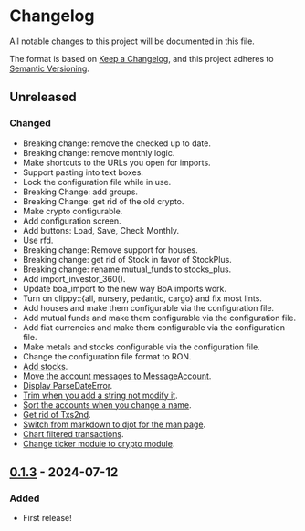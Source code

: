 # Changelog

All notable changes to this project will be documented in this file.

The format is based on [Keep a Changelog](https://keepachangelog.com/en/1.0.0/),
and this project adheres to [Semantic Versioning](https://semver.org/spec/v2.0.0.html).

## Unreleased

### Changed

- Breaking change: remove the checked up to date.
- Breaking change: remove monthly logic.
- Make shortcuts to the URLs you open for imports.
- Support pasting into text boxes.
- Lock the configuration file while in use.
- Breaking Change: add groups.
- Breaking Change: get rid of the old crypto.
- Make crypto configurable.
- Add configuration screen.
- Add buttons: Load, Save, Check Monthly.
- Use rfd.
- Breaking change: Remove support for houses.
- Breaking change: get rid of Stock in favor of StockPlus.
- Breaking change: rename mutual_funds to stocks_plus.
- Add import_investor_360().
- Update boa_import to the new way BoA imports work.
- Turn on clippy::{all, nursery, pedantic, cargo} and fix most lints.
- Add houses and make them configurable via the configuration file.
- Add mutual funds and make them configurable via the configuration file.
- Add fiat currencies and make them configurable via the configuration file.
- Make metals and stocks configurable via the configuration file.
- Change the configuration file format to RON.
- [Add stocks](https://github.com/dcampbell24/financial-accounts/commit/e54732e3819d0ca843567259dabb04b194a7f1bc).
- [Move the account messages to MessageAccount](https://github.com/dcampbell24/financial-accounts/commit/56f6705caaea2fa07bb0331116c47adaa69880f4).
- [Display ParseDateError](https://github.com/dcampbell24/financial-accounts/commit/3627d92a30ea5ac1d86298b04e254e61513f4d4d).
- [Trim when you add a string not modify it](https://github.com/dcampbell24/financial-accounts/commit/cbc5b5ba4bfad7f497b097c17bed567936f08d91).
- [Sort the accounts when you change a name](https://github.com/dcampbell24/financial-accounts/commit/351a52a8111137d8a2c99749b451a78cb91a7611).
- [Get rid of Txs2nd](https://github.com/dcampbell24/financial-accounts/commit/ae7a0bfe86fec03acc177f2912afe9c872359b8c).
- [Switch from markdown to djot for the man page](https://github.com/dcampbell24/financial-accounts/commit/66929e72e6c5bd0bbc0c2f447295fb02e5bf4a3b).
- [Chart filtered transactions](https://github.com/dcampbell24/financial-accounts/commit/dad92faaa4b339aa0be7bf202d34d9768911fb06).
- [Change ticker module to crypto module](https://github.com/dcampbell24/financial-accounts/commit/b555d6a38dfea71f4ea7a66d93232b5e1f8263db).

## [0.1.3] - 2024-07-12

### Added

- First release!

[0.1.3]: https://crates.io/crates/financial-accounts/0.1.3
